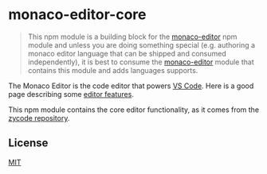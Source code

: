 # monaco-editor-core

> This npm module is a building block for the [monaco-editor](https://www.npmjs.com/package/monaco-editor)
npm module and unless you are doing something special (e.g. authoring a monaco editor language that can be shipped
and consumed independently), it is best to consume the [monaco-editor](https://www.npmjs.com/package/monaco-editor) module
that contains this module and adds languages supports.

The Monaco Editor is the code editor that powers [VS Code](https://github.com/microsoft/zycode). Here is a good page describing some [editor features](https://code.visualstudio.com/docs/editor/editingevolved).

This npm module contains the core editor functionality, as it comes from the [zycode repository](https://github.com/microsoft/zycode).

## License

[MIT](https://github.com/microsoft/zycode/blob/main/LICENSE.txt)
